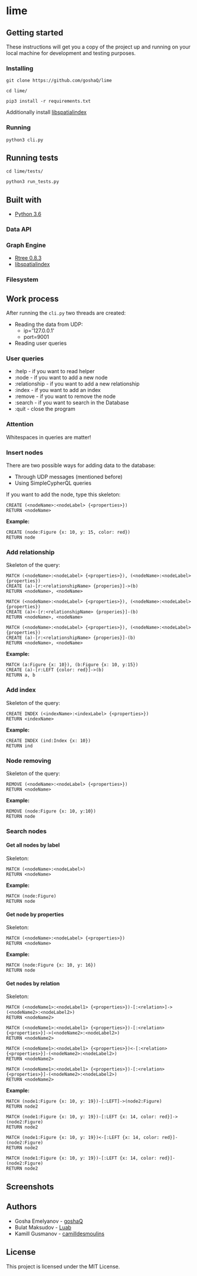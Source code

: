 # lime

## Getting started
These instructions will get you a copy of the project up and running on your local machine for development and testing purposes.

### Installing
```
git clone https://github.com/goshaQ/lime

cd lime/

pip3 install -r requirements.txt
```
Additionally install [libspatialindex](http://libspatialindex.github.io/index.html)

### Running
```
python3 cli.py
```

## Running tests
```
cd lime/tests/

python3 run_tests.py
```

## Built with
- [Python 3.6](https://www.python.org/downloads/release/python-360/)
### Data API

### Graph Engine
- [Rtree 0.8.3](https://pypi.org/project/Rtree/)
- [libspatialindex](http://libspatialindex.github.io/index.html)

### Filesystem

## Work process
After running the `cli.py` two threads are created:
- Reading the data from UDP:
    - ip='127.0.0.1' 
    - port=9001
- Reading user queries

### User queries
- :help - if you want to read helper
- :node - if you want to add a new node
- :relationship - if you want to add a new relationship
- :index - if you want to add an index
- :remove - if you want to remove the node
- :search - if you want to search in the Database
- :quit - close the program

### Attention
Whitespaces in queries are matter!

### Insert nodes
There are two possible ways for adding data to the database:
- Through UDP messages (mentioned before)
- Using SimpleCypherQL queries

If you want to add the node, type this skeleton:
```
CREATE (<nodeName>:<nodeLabel> {<properties>}) 
RETURN <nodeName>
```
**Example:** 
```
CREATE (node:Figure {x: 10, y: 15, color: red}) 
RETURN node
```

### Add relationship
Skeleton of the query:
```
MATCH (<nodeName>:<nodeLabel> {<properties>}), (<nodeName>:<nodeLabel> {properties}) 
CREATE (a)-[r:<relationshipName> {properies}]->(b) 
RETURN <nodeName>, <nodeName>

MATCH (<nodeName>:<nodeLabel> {<properties>}), (<nodeName>:<nodeLabel> {properties}) 
CREATE (a)<-[r:<relationshipName> {properies}]-(b) 
RETURN <nodeName>, <nodeName>

MATCH (<nodeName>:<nodeLabel> {<properties>}), (<nodeName>:<nodeLabel> {properties}) 
CREATE (a)-[r:<relationshipName> {properies}]-(b) 
RETURN <nodeName>, <nodeName>
```

**Example:** 
```
MATCH (a:Figure {x: 10}), (b:Figure {x: 10, y:15})
CREATE (a)-[r:LEFT {color: red}]->(b) 
RETURN a, b
```

### Add index
Skeleton of the query:
```
CREATE INDEX (<indexName>:<indexLabel> {<properties>}) 
RETURN <indexName>
```

**Example:**
```
CREATE INDEX (ind:Index {x: 10}) 
RETURN ind
```

### Node removing
Skeleton of the query:
```
REMOVE (<nodeName>:<nodeLabel> {<properties>}) 
RETURN <nodeName>
```

**Example:**
```
REMOVE (node:Figure {x: 10, y:10}) 
RETURN node
```

### Search nodes
#### Get all nodes by label
Skeleton:
```
MATCH (<nodeName>:<nodeLabel>) 
RETURN <nodeName>
```

**Example:**
```
MATCH (node:Figure) 
RETURN node
```

#### Get node by properties
Skeleton:
```
MATCH (<nodeName>:<nodeLabel> {<properties>}) 
RETURN <nodeName>
```

**Example:**
```
MATCH (node:Figure {x: 10, y: 16}) 
RETURN node
```

#### Get nodes by relation
Skeleton:
```
MATCH (<nodeName1>:<nodeLabel1> {<properties>})-[:<relation>]->(<nodeName2>:<nodeLabel2>) 
RETURN <nodeName2>

MATCH (<nodeName1>:<nodeLabel1> {<properties>})-[:<relation> {<properties>}]->(<nodeName2>:<nodeLabel2>) 
RETURN <nodeName2>

MATCH (<nodeName1>:<nodeLabel1> {<properties>})<-[:<relation> {<properties>}]-(<nodeName2>:<nodeLabel2>) 
RETURN <nodeName2>

MATCH (<nodeName1>:<nodeLabel1> {<properties>})-[:<relation> {<properties>}]-(<nodeName2>:<nodeLabel2>) 
RETURN <nodeName2>
```

**Example:**
```
MATCH (node1:Figure {x: 10, y: 19})-[:LEFT]->(node2:Figure) 
RETURN node2

MATCH (node1:Figure {x: 10, y: 19})-[:LEFT {x: 14, color: red}]->(node2:Figure) 
RETURN node2

MATCH (node1:Figure {x: 10, y: 19})<-[:LEFT {x: 14, color: red}]-(node2:Figure) 
RETURN node2

MATCH (node1:Figure {x: 10, y: 19})-[:LEFT {x: 14, color: red}]-(node2:Figure) 
RETURN node2
```

## Screenshots

## Authors
- Gosha Emelyanov - [goshaQ](https://github.com/goshaQ)
- Bulat Maksudov - [Luab](https://github.com/Luab) 
- Kamill Gusmanov - [camilldesmoulins](https://github.com/camilldesmoulins)

## License
This project is licensed under the MIT License.
